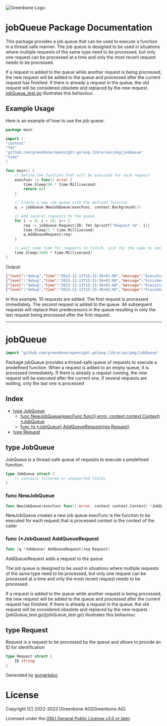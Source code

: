 ![Greenbone Logo](https://www.greenbone.net/wp-content/uploads/gb_new-logo_horizontal_rgb_small.png)

# jobQueue Package Documentation

This package provides a job queue that can be used to execute a function in a thread-safe manner.
The job queue is designed to be used in situations where multiple requests of the same type need to be processed,
but only one request can be processed at a time and only the most recent request needs to be processed.

If a request is added to the queue while another request is being processed, the new request will be added to the queue and processed after the current request has finished.
If there is already a request in the queue, the old request will be considered obsolete and replaced by the new request.
[jobQueue_test.go](jobQueue_test.go) illustrates this behaviour.

## Example Usage

Here is an example of how to use the job queue:

```go
package main

import (
"context"
"fmt"
"github.com/greenbone/opensight-golang-libraries/pkg/jobQueue"
"time"
)

func main() {
	// Define the function that will be executed for each request
	execFunc := func() error {
		time.Sleep(50 * time.Millisecond)
		return nil
	}

	// Create a new job queue with the defined function
	q := jobQueue.NewJobQueue(execFunc, context.Background())

	// Add several requests to the queue
	for i := 0; i < 10; i++ {
		req := jobQueue.Request{ID: fmt.Sprintf("Request %d", i)}
		time.Sleep(1 * time.Millisecond)
		q.AddQueueRequest(req)
	}

	// wait some time for requests to finish, just for the sake to see the output
	time.Sleep(1000 * time.Millisecond)
}
```

Output:

```json
{"level":"debug","time":"2023-12-13T15:15:36+01:00","message":"Executing queue request ID: Request 0\n"}
{"level":"debug","time":"2023-12-13T15:15:36+01:00","message":"Finished queue request ID: Request 0\n"}
{"level":"debug","time":"2023-12-13T15:15:36+01:00","message":"Executing queue request ID: Request 9\n"}
{"level":"debug","time":"2023-12-13T15:15:36+01:00","message":"Finished queue request ID: Request 9\n"}
```

In this example, 10 requests are added. The first request is processed immediately. The second
request is added to the queue.
All subsequent requests will replace their predecessors in the queue resulting in only the last request being
processed after the first request.

---

<!-- gomarkdoc:embed:start -->

<!-- Code generated by gomarkdoc. DO NOT EDIT -->

# jobQueue

```go
import "github.com/greenbone/opensight-golang-libraries/pkg/jobQueue"
```

Package jobQueue provides a thread\-safe queue of requests to execute a predefined function. When a request is added to an empty queue, it is processed immediately. If there is already a request running, the new request will be executed after the current one. If several requests are waiting, only the last one is processed

## Index

- [type JobQueue](<#JobQueue>)
  - [func NewJobQueue\(execFunc func\(\) error, context context.Context\) \*JobQueue](<#NewJobQueue>)
  - [func \(q \*JobQueue\) AddQueueRequest\(req Request\)](<#JobQueue.AddQueueRequest>)
- [type Request](<#Request>)


<a name="JobQueue"></a>
## type JobQueue

JobQueue is a thread\-safe queue of requests to execute a predefined function.

```go
type JobQueue struct {
    // contains filtered or unexported fields
}
```

<a name="NewJobQueue"></a>
### func NewJobQueue

```go
func NewJobQueue(execFunc func() error, context context.Context) *JobQueue
```

NewJobQueue creates a new job queue execFunc is the function to be executed for each request that is processed context is the context of the caller

<a name="JobQueue.AddQueueRequest"></a>
### func \(\*JobQueue\) AddQueueRequest

```go
func (q *JobQueue) AddQueueRequest(req Request)
```

AddQueueRequest adds a request to the queue

The job queue is designed to be used in situations where multiple requests of the same type need to be processed, but only one request can be processed at a time and only the most recent request needs to be processed.

If a request is added to the queue while another request is being processed, the new request will be added to the queue and processed after the current request has finished. If there is already a request in the queue, the old request will be considered obsolete and replaced by the new request. \[jobQueue\_test.go\]\(jobQueue\_test.go\) illustrates this behaviour.

<a name="Request"></a>
## type Request

Request is a request to be processed by the queue and allows to provide an ID for identification

```go
type Request struct {
    ID string
}
```

Generated by [gomarkdoc](<https://github.com/princjef/gomarkdoc>)


<!-- gomarkdoc:embed:end -->

# License

Copyright (C) 2022-2023 [Greenbone AG][Greenbone AG]

Licensed under the [GNU General Public License v3.0 or later](../../LICENSE).